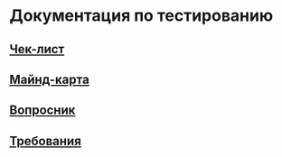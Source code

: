 # Документация по тестированию

## [Чек-лист](./Check-list.md)
## [Майнд-карта](./MindMap.md)
## [Вопросник](./QuestionsTesting.md)
## [Требования](./Requirements.md)
